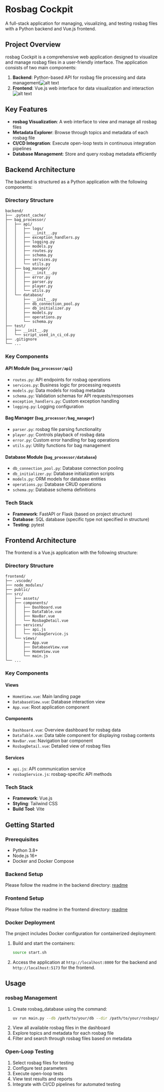 # Rosbag Cockpit

A full-stack application for managing, visualizing, and testing rosbag files with a Python backend and Vue.js frontend.

## Project Overview

rosbag Cockpit is a comprehensive web application designed to visualize and manage rosbag files in a user-friendly interface. The application consists of two main components:

1. **Backend**: Python-based API for rosbag file processing and data management![alt text](backend_api_screenshot.png)
2. **Frontend**: Vue.js web interface for data visualization and interaction
![alt text](frontend_screenshot.png)
## Key Features

- **rosbag Visualization**: A web interface to view and manage all rosbag files
- **Metadata Explorer**: Browse through topics and metadata of each rosbag file
- **CI/CD Integration**: Execute open-loop tests in continuous integration pipelines
- **Database Management**: Store and query rosbag metadata efficiently

## Backend Architecture

The backend is structured as a Python application with the following components:

### Directory Structure

```
backend/
├── .pytest_cache/
├── bag_processor/
│   ├── api/
│   │   ├── logs/
│   │   ├── __init__.py
│   │   ├── exception_handlers.py
│   │   ├── logging.py
│   │   ├── models.py
│   │   ├── routes.py
│   │   ├── schema.py
│   │   ├── services.py
│   │   └── utils.py
│   ├── bag_manager/
│   │   ├── __init__.py
│   │   ├── error.py
│   │   ├── parser.py
│   │   ├── player.py
│   │   └── utils.py
│   └── database/
│       ├── __init__.py
│       ├── db_connection_pool.py
│       ├── db_initializer.py
│       ├── models.py
│       ├── operations.py
│       └── schema.py
├── test/
│   ├── __init__.py
│   └── script_used_in_ci_cd.py
├── .gitignore
└── ...
```

### Key Components

#### API Module (`bag_processor/api`)

- `routes.py`: API endpoints for rosbag operations
- `services.py`: Business logic for processing requests
- `models.py`: Data models for rosbag metadata
- `schema.py`: Validation schemas for API requests/responses
- `exception_handlers.py`: Custom exception handling
- `logging.py`: Logging configuration

#### Bag Manager (`bag_processor/bag_manager`)

- `parser.py`: rosbag file parsing functionality
- `player.py`: Controls playback of rosbag data
- `error.py`: Custom error handling for bag operations
- `utils.py`: Utility functions for bag management

#### Database Module (`bag_processor/database`)

- `db_connection_pool.py`: Database connection pooling
- `db_initializer.py`: Database initialization scripts
- `models.py`: ORM models for database entities
- `operations.py`: Database CRUD operations
- `schema.py`: Database schema definitions

### Tech Stack

- **Framework**: FastAPI or Flask (based on project structure)
- **Database**: SQL database (specific type not specified in structure)
- **Testing**: pytest

## Frontend Architecture

The frontend is a Vue.js application with the following structure:

### Directory Structure

```
frontend/
├── .vscode/
├── node_modules/
├── public/
├── src/
│   ├── assets/
│   ├── components/
│   │   ├── Dashboard.vue
│   │   ├── DataTable.vue
│   │   ├── NavBar.vue
│   │   └── RosbagDetail.vue
│   ├── services/
│   │   ├── api.js
│   │   └── rosbagService.js
│   └── views/
│       ├── App.vue
│       ├── DatabaseView.vue
│       ├── HomeView.vue
│       └── main.js
└── ...
```

### Key Components

#### Views

- `HomeView.vue`: Main landing page
- `DatabaseView.vue`: Database interaction view
- `App.vue`: Root application component

#### Components

- `Dashboard.vue`: Overview dashboard for rosbag data
- `DataTable.vue`: Data table component for displaying rosbag contents
- `NavBar.vue`: Navigation bar component
- `RosbagDetail.vue`: Detailed view of rosbag files

#### Services

- `api.js`: API communication service
- `rosbagService.js`: rosbag-specific API methods

### Tech Stack

- **Framework**: Vue.js
- **Styling**: Tailwind CSS
- **Build Tool**: Vite

## Getting Started

### Prerequisites

- Python 3.8+
- Node.js 16+
- Docker and Docker Compose

### Backend Setup

Please follow the readme in the backend directory: [readme](backend/README.md)

### Frontend Setup

Please follow the readme in the frontend directory: [readme](frontend/README.md)

### Docker Deployment

The project includes Docker configuration for containerized deployment:

1. Build and start the containers:
   ```bash
   source start.sh
   ```
2. Access the application at `http://localhost:8000` for the backend and `http://localhost:5173` for the frontend.

## Usage

### rosbag Management

1. Create rosbag_database using the command:
   ```bash
   uv run main.py --db /path/to/your/db --dir /path/to/your/rosbags/
   ```
2. View all available rosbag files in the dashboard
3. Explore topics and metadata for each rosbag file
4. Filter and search through rosbag files based on metadata

### Open-Loop Testing

1. Select rosbag files for testing
2. Configure test parameters
3. Execute open-loop tests
4. View test results and reports
5. Integrate with CI/CD pipelines for automated testing
